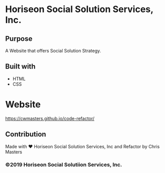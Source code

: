 # Horiseon Social Solution Services, Inc.

## Purpose
A Website that offers Social Solution Strategy.

## Built with
* HTML
* CSS

# Website
https://cwmasters.github.io/code-refactor/

## Contribution
Made with ❤️ Horiseon Social Solution Services, Inc and Refactor by Chris Masters

### ©2019 Horiseon Social Solutiion Services, Inc.